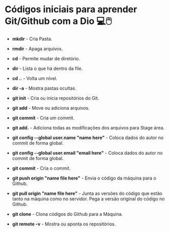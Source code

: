 # Códigos iniciais para aprender Git/Github com a Dio :computer::computer_mouse:

- **mkdir** - Cria Pasta.

- **rmdir** - Apaga arquivos. 

- **cd** - Permite mudar de diretório. 

- **dir** - Lista o que há dentro da file.

- **cd ..** - Volta um nível.

- **dir -a** - Mostra pastas ocultas.

- **git init** - Cria ou inicia repositórios do Git.

- **git add** - Move ou adiciona arquivos. 

- **git commit** - Cria um commit.

- **git add.** - Adiciona todas as modificações dos arquivos para Stage área.

- **git config --global user.name "name here"** - Coloca dados do autor no commit de forma global.

- **git config --global user.email "email here"** - Coloca dados do autor no commit de forma global.

- **git commit** - Cria o commit.

- **git push origin "name file here"** - Envia o código da máquina para o Github.

- **git pull origin "name file here"** - Junta as versões do código que estão tanto na máquina como no servidor. Pega a versão original do código no Github.

- **git clone** -  Clona códigos do Github para a Máquina.

- **git remote -v** - Mostra ou aponta os repositórios. 

  
